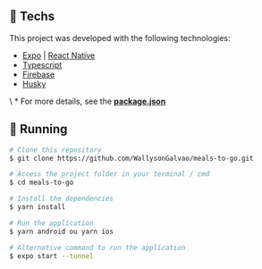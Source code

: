 ## :rocket: Techs

This project was developed with the following technologies:

- [Expo](https://expo.io/) | [React Native](https://reactnative.dev/)
- [Typescript](https://www.typescriptlang.org/)
- [Firebase](https://firebase.google.com/)
- [Husky](https://typicode.github.io/husky/#/)

\ * For more details, see the **[package.json](./package.json)**

## :notebook: Running

```bash
# Clone this repository
$ git clone https://github.com/WallysonGalvao/meals-to-go.git

# Access the project folder in your terminal / cmd
$ cd meals-to-go

# Install the dependencies
$ yarn install

# Run the application
$ yarn android ou yarn ios

# Alternative command to run the application
$ expo start --tunnel
```
